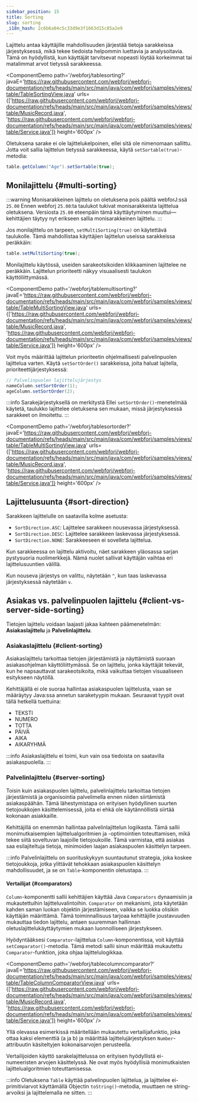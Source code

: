 ```yaml
---
sidebar_position: 15
title: Sorting
slug: sorting
_i18n_hash: 2c6b6a04c5c33d9e3f1663d15c85a2e9
---
```

Lajittelu antaa käyttäjille mahdollisuuden järjestää tietoja sarakkeissa järjestyksessä, mikä tekee tiedoista helpommin luettavia ja analysoitavia. Tämä on hyödyllistä, kun käyttäjät tarvitsevat nopeasti löytää korkeimmat tai matalimmat arvot tietyssä sarakkeessa.

<ComponentDemo 
path='/webforj/tablesorting?' 
javaE='https://raw.githubusercontent.com/webforj/webforj-documentation/refs/heads/main/src/main/java/com/webforj/samples/views/table/TableSortingView.java'
urls={['https://raw.githubusercontent.com/webforj/webforj-documentation/refs/heads/main/src/main/java/com/webforj/samples/views/table/MusicRecord.java', 
'https://raw.githubusercontent.com/webforj/webforj-documentation/refs/heads/main/src/main/java/com/webforj/samples/views/table/Service.java']}
height='600px'
/>

Oletuksena sarake ei ole lajittelukelpoinen, ellei sitä ole nimenomaan sallittu. Jotta voit sallia lajittelun tietyssä sarakkeessa, käytä `setSortable(true)`-metodia:

```java 
table.getColumn("Age").setSortable(true);
```

## Monilajittelu {#multi-sorting}

:::warning Monisarakkeinen lajittelu on oletuksena pois päältä webforJ:ssä `25.00`
Ennen webforj `25.00`:ta taulukot tukivat monisarakkeista lajittelua oletuksena. Versiosta `25.00` eteenpäin tämä käyttäytyminen muuttui—kehittäjien täytyy nyt erikseen sallia monisarakkeinen lajittelu.
:::

Jos monilajittelu on tarpeen, `setMultiSorting(true)` on käytettävä taulukolle. Tämä mahdollistaa käyttäjien lajittelun useissa sarakkeissa peräkkäin:

```java
table.setMultiSorting(true);
```

Monilajittelu käytössä, useiden sarakeotsikoiden klikkaaminen lajittelee ne peräkkäin. Lajittelun prioriteetti näkyy visuaalisesti taulukon käyttöliittymässä.

<ComponentDemo 
path='/webforj/tablemultisorting?' 
javaE='https://raw.githubusercontent.com/webforj/webforj-documentation/refs/heads/main/src/main/java/com/webforj/samples/views/table/TableMultiSortingView.java'
urls={['https://raw.githubusercontent.com/webforj/webforj-documentation/refs/heads/main/src/main/java/com/webforj/samples/views/table/MusicRecord.java', 
'https://raw.githubusercontent.com/webforj/webforj-documentation/refs/heads/main/src/main/java/com/webforj/samples/views/table/Service.java']}
height='600px'
/>

Voit myös määrittää lajittelun prioriteetin ohjelmallisesti palvelinpuolen lajittelua varten. Käytä `setSortOrder()` sarakkeissa, joita haluat lajitella, prioriteettijärjestyksessä:

```java
// Palvelinpuolen lajittelujärjestys
nameColumn.setSortOrder(1);
ageColumn.setSortOrder(2);
```

:::info Sarakejärjestyksellä on merkitystä
Ellei `setSortOrder()`-menetelmää käytetä, taulukko lajittelee oletuksena sen mukaan, missä järjestyksessä sarakkeet on ilmoitettu.
:::

<ComponentDemo 
path='/webforj/tablesortorder?' 
javaE='https://raw.githubusercontent.com/webforj/webforj-documentation/refs/heads/main/src/main/java/com/webforj/samples/views/table/TableMultiSortingView.java'
urls={['https://raw.githubusercontent.com/webforj/webforj-documentation/refs/heads/main/src/main/java/com/webforj/samples/views/table/MusicRecord.java', 
'https://raw.githubusercontent.com/webforj/webforj-documentation/refs/heads/main/src/main/java/com/webforj/samples/views/table/Service.java']}
height='600px'
/>

## Lajittelusuunta {#sort-direction}

Sarakkeen lajittelulle on saatavilla kolme asetusta:

- `SortDirection.ASC`: Lajittelee sarakkeen nousevassa järjestyksessä.
- `SortDirection.DESC`: Lajittelee sarakkeen laskevassa järjestyksessä.
- `SortDirection.NONE`: Sarakkeeseen ei sovelleta lajittelua.

Kun sarakkeessa on lajittelu aktivoitu, näet sarakkeen yläosassa sarjan pystysuoria nuolimerkkejä. Nämä nuolet sallivat käyttäjän vaihtaa eri lajittelusuuntien välillä.

Kun nouseva järjestys on valittu, näytetään `^`, kun taas laskevassa järjestyksessä näytetään `v`.


## Asiakas vs. palvelinpuolen lajittelu {#client-vs-server-side-sorting}

Tietojen lajittelu voidaan laajasti jakaa kahteen päämenetelmän: **Asiakaslajittelu** ja **Palvelinlajittelu**.

### Asiakaslajittelu {#client-sorting}

Asiakaslajittelu tarkoittaa tietojen järjestämistä ja näyttämistä suoraan asiakasohjelman käyttöliittymässä. Se on lajittelu, jonka käyttäjät tekevät, kun he napsauttavat sarakeotsikoita, mikä vaikuttaa tietojen visuaaliseen esitykseen näytöllä.

Kehittäjällä ei ole suoraa hallintaa asiakaspuolen lajittelusta, vaan se määräytyy Java:ssa annetun saraketyypin mukaan. Seuraavat tyypit ovat tällä hetkellä tuettuina:

- TEKSTI
- NUMERO
- TOTTA
- PÄIVÄ
- AIKA
- AIKARYHMÄ

:::info
Asiakaslajittelu ei toimi, kun vain osa tiedoista on saatavilla asiakaspuolella.
:::

### Palvelinlajittelu {#server-sorting}

Toisin kuin asiakaspuolen lajittelu, palvelinlajittelu tarkoittaa tietojen järjestämistä ja organisointia palvelimella ennen niiden siirtämistä asiakaspäähän. Tämä lähestymistapa on erityisen hyödyllinen suurten tietojoukkojen käsittelemisessä, joita ei ehkä ole käytännöllistä siirtää kokonaan asiakkaille.

Kehittäjillä on enemmän hallintaa palvelinlajittelun logiikasta. Tämä sallii monimutkaisempien lajittelualgoritmien ja -optimointien toteuttamisen, mikä tekee siitä soveltuvan laajoille tietojoukoille. Tämä varmistaa, että asiakas saa esilajiteltuja tietoja, minimoiden laajan asiakaspuolen käsittelyn tarpeen.


:::info
Palvelinlajittelu on suorituskykyyn suuntautunut strategia, joka koskee tietojoukkoja, jotka ylittävät tehokkaan asiakaspuolen käsittelyn mahdollisuudet, ja se on `Table`-komponentin oletustapa.
:::

#### Vertailijat {#comparators}

`Column`-komponentti sallii kehittäjien käyttää Java `Comparators` dynaamisiin ja mukautettuihin lajitteluvalintoihin. `Comparator` on mekanismi, jota käytetään kahden saman luokan objektin järjestämiseen, vaikka se luokka olisikin käyttäjän määrittämä. Tämä toiminnallisuus tarjoaa kehittäjille joustavuuden mukauttaa tiedon lajittelu, antaen suuremman hallinnan oletuslajittelukäyttäytymien mukaan luonnolliseen järjestykseen.

Hyödyntääksesi `Comparator`-lajittelua `Column`-komponentissa, voit käyttää `setComparator()`-metodia. Tämä metodi sallii sinun määrittää mukautettu `Comparator`-funktion, joka ohjaa lajittelulogikkaa.

<ComponentDemo 
path='/webforj/tablecolumncomparator?' 
javaE='https://raw.githubusercontent.com/webforj/webforj-documentation/refs/heads/main/src/main/java/com/webforj/samples/views/table/TableColumnComparatorView.java'
urls={['https://raw.githubusercontent.com/webforj/webforj-documentation/refs/heads/main/src/main/java/com/webforj/samples/views/table/MusicRecord.java', 
'https://raw.githubusercontent.com/webforj/webforj-documentation/refs/heads/main/src/main/java/com/webforj/samples/views/table/Service.java']}
height='600px'
/>

Yllä olevassa esimerkissä määritellään mukautettu vertailijafunktio, joka ottaa kaksi elementtiä (a ja b) ja määrittää lajittelujärjestyksen `Number`-attribuutin käsiteltyjen kokonaisarvojen perusteella.

Vertailijoiden käyttö sarakelajittelussa on erityisen hyödyllistä ei-numeeristen arvojen käsittelyssä. Ne ovat myös hyödyllisiä monimutkaisten lajittelualgoritmien toteuttamisessa.

:::info
Oletuksena `Table` käyttää palvelinpuolen lajittelua, ja lajittelee ei-primitiviarvot käyttämällä Objectin `toString()`-metodia, muuttaen ne string-arvoiksi ja lajittelemalla ne sitten.
:::
